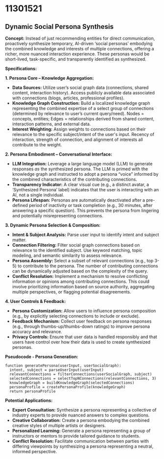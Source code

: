 # 11301521

## Dynamic Social Persona Synthesis

**Concept:** Instead of just recommending entities for direct communication, proactively synthesize temporary, AI-driven ‘social personas’ embodying the combined knowledge and interests of multiple connections, offering a richer, more nuanced interaction experience. These personas would be short-lived, task-specific, and transparently identified as synthesized.

**Specifications:**

**1. Persona Core – Knowledge Aggregation:**

*   **Data Sources:** Utilize user’s social graph data (connections, shared content, interaction history). Access publicly available data associated with connections (blogs, articles, professional profiles).
*   **Knowledge Graph Construction:** Build a localized knowledge graph representing the combined expertise of a select group of connections (determined by relevance to user’s current query/need). Nodes = concepts, entities; Edges = relationships derived from shared content, interaction patterns, and external data.
*   **Interest Weighting:** Assign weights to connections based on their relevance to the specific subject/intent of the user's input.  Recency of interaction, strength of connection, and alignment of interests all contribute to the weight.

**2. Persona Embodiment – Conversational Interface:**

*   **LLM Integration:** Leverage a large language model (LLM) to generate responses *as* the synthesized persona. The LLM is primed with the knowledge graph and instructed to adopt a persona “voice” informed by the combined characteristics of the contributing connections.
*   **Transparency Indicator:**  A clear visual cue (e.g., a distinct avatar, a ‘Synthesized Persona’ label) indicates that the user is interacting with an AI, not a single individual.
*   **Persona Lifespan:** Personas are automatically deactivated after a pre-defined period of inactivity or task completion (e.g., 30 minutes, after answering a specific question). This prevents the persona from lingering and potentially misrepresenting connections.

**3. Dynamic Persona Selection & Composition:**

*   **Intent & Subject Analysis:** Parse user input to identify intent and subject matter.
*   **Connection Filtering:** Filter social graph connections based on relevance to the identified subject. Use keyword matching, topic modeling, and semantic similarity to assess relevance.
*   **Persona Assembly:**  Select a subset of relevant connections (e.g., top 3-5) to contribute to the persona.  The number of contributing connections can be dynamically adjusted based on the complexity of the query.
*   **Conflict Resolution:** Implement a mechanism to resolve conflicting information or opinions among contributing connections. This could involve prioritizing information based on source authority, aggregating multiple perspectives, or flagging potential disagreements.

**4.  User Controls & Feedback:**

*   **Persona Customization:** Allow users to influence persona composition (e.g., by explicitly selecting connections to include or exclude).
*   **Feedback Mechanism:** Collect user feedback on persona responses (e.g., through thumbs-up/thumbs-down ratings) to improve persona accuracy and relevance.
*   **Privacy Controls:**  Ensure that user data is handled responsibly and that users have control over how their data is used to create synthesized personas.

**Pseudocode - Persona Generation:**

```
function generatePersona(userInput, userSocialGraph):
  intent, subject = parseUserInput(userInput)
  relevantConnections = filterConnections(userSocialGraph, subject)
  selectedConnections = selectTopNConnections(relevantConnections, 3)
  knowledgeGraph = buildKnowledgeGraph(selectedConnections)
  personaProfile = createPersonaProfile(knowledgeGraph)
  return personaProfile
```
**Potential Applications:**

*   **Expert Consultation:**  Synthesize a persona representing a collective of industry experts to provide nuanced answers to complex questions.
*   **Creative Collaboration:**  Create a persona embodying the combined creative styles of multiple artists or designers.
*   **Personalized Learning:**  Generate a persona representing a group of instructors or mentors to provide tailored guidance to students.
*   **Conflict Resolution:** Facilitate communication between parties with differing viewpoints by synthesizing a persona representing a neutral, informed perspective.